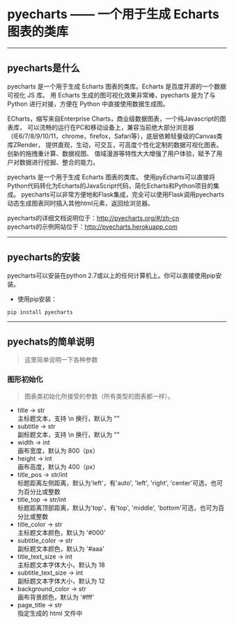 # pyecharts —— 一个用于生成 Echarts 图表的类库

---

## pyecharts是什么
pyecharts 是一个用于生成 Echarts 图表的类库。Echarts 是百度开源的一个数据可视化 JS 库。
用 Echarts 生成的图可视化效果非常棒，pyecharts 是为了与 Python 进行对接，方便在 Python 中直接使用数据生成图。

ECharts，缩写来自Enterprise Charts，商业级数据图表，一个纯Javascript的图表库， 可以流畅的运行在PC和移动设备上，兼容当前绝大部分浏览器 （IE6/7/8/9/10/11，chrome，firefox，Safari等），底层依赖轻量级的Canvas类库ZRender， 提供直观，生动，可交互，可高度个性化定制的数据可视化图表。创新的拖拽重计算、数据视图、 值域漫游等特性大大增强了用户体验，赋予了用户对数据进行挖掘、整合的能力。

pyecharts 是一个用于生成 Echarts 图表的类库。 使用pyEcharts可以直接将Python代码转化为Echarts的JavaScript代码，简化Echarts和Python项目的集成。 pyecharts可以非常方便地和Flask集成，完全可以使用Flask调用pyecharts动态生成图表同时插入其他html元素，返回给浏览器。


pyecharts的详细文档说明位于：http://pyecharts.org/#/zh-cn           
pyecharts的示例网站位于：http://pyecharts.herokuapp.com

---

## pyecharts的安装
pyecharts可以安装在python 2.7或以上的任何计算机上。你可以直接使用pip安装。

- 使用pip安装：
```
pip install pyecharts

```

---

## pyechats的简单说明
> 这里简单说明一下各种参数
### 图形初始化
> 图表类初始化所接受的参数（所有类型的图表都一样）。

- title -> str  
主标题文本，支持 \n 换行，默认为 ""
- subtitle -> str   
副标题文本，支持 \n 换行，默认为 ""
- width -> int  
画布宽度，默认为 800（px）
- height -> int     
画布高度，默认为 400（px）
- title_pos -> str/int      
标题距离左侧距离，默认为'left'，有'auto', 'left', 'right', 'center'可选，也可为百分比或整数
- title_top -> str/int      
标题距离顶部距离，默认为'top'，有'top', 'middle', 'bottom'可选，也可为百分比或整数
- title_color -> str        
主标题文本颜色，默认为 '#000'
- subtitle_color -> str     
副标题文本颜色，默认为 '#aaa'
- title_text_size -> int        
主标题文本字体大小，默认为 18
- subtitle_text_size -> int     
副标题文本字体大小，默认为 12
- background_color -> str       
画布背景颜色，默认为 '#fff'
- page_title -> str     
指定生成的 html 文件中 <title> 标签的值。默认为'Echarts'
- jshost-> str      
自定义每个实例的 JavaScript host


### 通用配置项
> 通用配置项均在 add() 中设置
- xyAxis：直角坐标系中的 x、y 轴(Line、Bar、Scatter、EffectScatter、Kline)
- dataZoom：dataZoom 组件 用于区域缩放，从而能自由关注细节的数据信息，或者概览数据整体，或者去除离群点的影响。(Line、Bar、Scatter、EffectScatter、Kline、Boxplot)
- legend：图例组件。图例组件展现了不同系列的标记(symbol)，颜色和名字。可以通过点击图例控制哪些系列不显示。
- label：图形上的文本标签，可用于说明图形的一些数据信息，比如值，名称等。
- lineStyle：带线图形的线的风格选项(Line、Polar、Radar、Graph、Parallel)
- grid3D：3D笛卡尔坐标系组配置项，适用于 3D 图形。（Bar3D, Line3D, Scatter3D)
- axis3D：3D 笛卡尔坐标系 X，Y，Z 轴配置项，适用于 3D 图形。（Bar3D, Line3D, Scatter3D)
- visualMap：是视觉映射组件，用于进行『视觉编码』，也就是将数据映射到视觉元素（视觉通道）
- markLine&markPoint：图形标记组件，用于标记指定的特殊数据，有标记线和标记点两种。（Bar、Line、Kline）
- tooltip：提示框组件，用于移动或点击鼠标时弹出数据内容
- toolbox：右侧实用工具箱

### 图表的种类
> pyecharts可以画的各种图形
- Bar（柱状图/条形图）
- Bar3D（3D 柱状图）
- Boxplot（箱形图）
- EffectScatter（带有涟漪特效动画的散点图）
- Funnel（漏斗图）
- Gauge（仪表盘）
- Geo（地理坐标系）
- GeoLines（地理坐标系线图）
- Graph（关系图）
- HeatMap（热力图）
- Kline（K线图）
- Line（折线/面积图）
- Line3D（3D 折线图）
- Liquid（水球图）
- Map（地图）
- Parallel（平行坐标系）
- Pie（饼图）
- Polar（极坐标系）
- Radar（雷达图）
- Sankey（桑基图）
- Scatter（散点图）
- Scatter3D（3D 散点图）
- ThemeRiver（主题河流图）
- TreeMap（树图）
- WordCloud（词云图）

### 用户自定义
- Grid 类：并行显示多张图
- Overlap 类：结合不同类型图表叠加画在同张图上
- Page 类：同一网页按顺序展示多图
- Timeline 类：提供时间线轮播多张图

---


## pyecharts的简单使用
>这里简单的介绍一下如何画图 

### Bar（柱状图/条形图）
> 柱状/条形图，通过柱形的高度/条形的宽度来表现数据的大小。    
Bar.add() 方法签名

```
add(name, x_axis, y_axis,
    is_stack=False,
    bar_category_gap='20%', **kwargs)
```
- name -> str   
图例名称
- x_axis -> list    
x 坐标轴数据
- y_axis -> list    
y 坐标轴数据
- is_stack -> bool      
数据堆叠，同个类目轴上系列配置相同的 stack 值可以堆叠放置
- bar_category_gap -> int/str       
类目轴的柱状距离，当设置为 0 时柱状是紧挨着（直方图类型），默认为 '20%'


```
from pyecharts import Bar

attr = ["衬衫", "羊毛衫", "雪纺衫", "裤子", "高跟鞋", "袜子"]
v1 = [5, 20, 36, 10, 75, 90]
v2 = [10, 25, 8, 60, 20, 80]
bar = Bar("柱状图数据堆叠示例")
bar.add("商家A", attr, v1, is_stack=True)
bar.add("商家B", attr, v2, is_stack=True)
bar.render()

```
![image](https://user-images.githubusercontent.com/19553554/35081600-0ea23f0c-fc50-11e7-894b-65ad0f611a01.gif)

### Graph（关系图）
> 用于展现节点以及节点之间的关系数据。    
Graph.add() 方法签名

```
add(name, nodes, links,
    categories=None,
    is_focusnode=True,
    is_roam=True,
    is_rotatelabel=False,
    layout="force",
    graph_edge_length=50,
    graph_gravity=0.2,
    graph_repulsion=50, **kwargs)
```
- name -> str       
图例名称
- nodes -> dict     
关系图结点，包含的数据项有      
name：结点名称（必须有！）  
x：节点的初始 x 值  
y：节点的初始 y 值  
value：结点数值     
category：结点类目      
symbol：标记图形    
symbolSize：标记图形大小
- links -> dict     
结点间的关系数据，包含的数据项有    
source：边的源节点名称的字符串，也支持使用数字表示源节点的索引（必须有！）  
target：边的目标节点名称的字符串，也支持使用数字表示源节点的索引（必须有！）    
value：边的数值，可以在力引导布局中用于映射到边的长度
- categories -> list    
结点分类的类目，结点可以指定分类，也可以不指定。    
如果节点有分类的话可以通过 nodes[i].category 指定每个节点的类目，类目的样式会被应用到节点样式上
- is_focusnode -> bool  
是否在鼠标移到节点上的时候突出显示节点以及节点的边和邻接节点。默认为 True
- is_roam -> bool/str       
开启鼠标缩放和平移漫游。默认为 True    
如果只想要开启缩放或者平移，可以设置成'scale'或者'move'。设置成 True 为都开启
- is_rotatelabel -> bool    
是否旋转标签，默认为 False
- graph_layout -> str   
关系图布局，默认为 'force'      
none：不采用任何布局，使用节点中必须提供的 x， y 作为节点的位置。        
circular：采用环形布局      
force：采用力引导布局
- graph_edge_length -> int      
力布局下边的两个节点之间的距离，这个距离也会受 repulsion 影响。默认为 50。        
支持设置成数组表达边长的范围，此时不同大小的值会线性映射到不同的长度。值越小则长度越长
- graph_gravity -> int      
节点受到的向中心的引力因子。该值越大节点越往中心点靠拢。默认为 0.2
- graph_repulsion -> int        
节点之间的斥力因子。默认为 50。    
支持设置成数组表达斥力的范围，此时不同大小的值会线性映射到不同的斥力。值越大则斥力越大
- graph_edge_symbol -> str/list    
边两端的标记类型，可以是一个数组分别指定两端，也可以是单个统一指定。默认不显示标记，常见的可以设置为箭头，如下：edgeSymbol: ['circle', 'arrow']
- graph_edge_symbolsize -> int/list    
边两端的标记大小，可以是一个数组分别指定两端，也可以是单个统一指定。

```
from pyecharts import Graph

nodes = [{"name": "结点1", "symbolSize": 10},
         {"name": "结点2", "symbolSize": 20},
         {"name": "结点3", "symbolSize": 30},
         {"name": "结点4", "symbolSize": 40},
         {"name": "结点5", "symbolSize": 50},
         {"name": "结点6", "symbolSize": 40},
         {"name": "结点7", "symbolSize": 30},
         {"name": "结点8", "symbolSize": 20}]
links = []
for i in nodes:
    for j in nodes:
        links.append({"source": i.get('name'), "target": j.get('name')})
graph = Graph("关系图-力引导布局示例")
graph.add("", nodes, links, repulsion=8000)
graph.render()

```
![image](https://user-images.githubusercontent.com/19553554/35082109-05240854-fc53-11e7-9e92-dd9437c55383.png)

> 剩下的图如何画就不一一展示了，可以自行阅读说明文档画图。